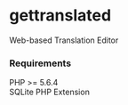 # gettranslated
Web-based Translation Editor

### Requirements
PHP >= 5.6.4   
SQLite PHP Extension
